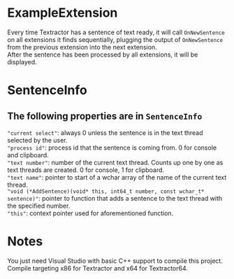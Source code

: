 # ExampleExtension

Every time Textractor has a sentence of text ready,
it will call ```OnNewSentence``` on all extensions it finds sequentially,
plugging the output of ```OnNewSentence``` from the previous extension into the next extension.<br>
After the sentence has been processed by all extensions, it will be displayed.

# SentenceInfo

## The following properties are in ```SentenceInfo```
```"current select"```: always 0 unless the sentence is in the text thread selected by the user.<br>
```"process id"```: process id that the sentence is coming from. 0 for console and clipboard.<br>
```"text number"```: number of the current text thread. Counts up one by one as text threads are created. 0 for console, 1 for clipboard.<br>
```"text name"```: pointer to start of a wchar array of the name of the current text thread.<br>
```"void (*AddSentence)(void* this, int64_t number, const wchar_t* sentence)"```: pointer to function that adds a sentence to the text thread with the specified number.<br>
```"this"```: context pointer used for aforementioned function.

# Notes

You just need Visual Studio with basic C++ support to compile this project.<br>
Compile targeting x86 for Textractor and x64 for Textractor64.
